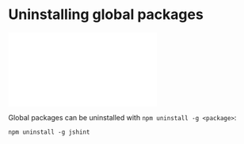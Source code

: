 <!--
title: 09 - Uninstalling global packages
featured: true
-->

# Uninstalling global packages

<iframe src="//www.youtube.com/embed/XbvjZxUZJGg" frameborder="0" allowfullscreen></iframe>

Global packages can be uninstalled with `npm uninstall -g <package>`:

```
npm uninstall -g jshint
```
